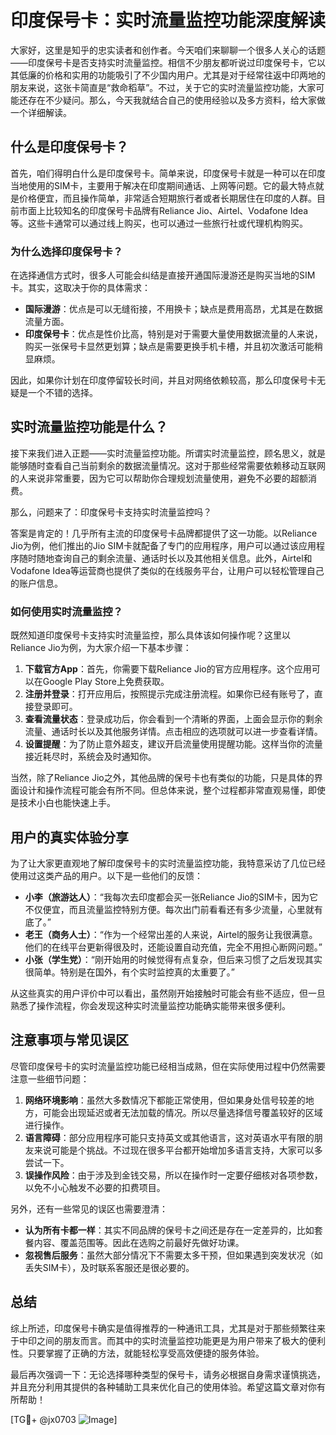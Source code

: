 # 印度保号卡：实时流量监控功能深度解读

大家好，这里是知乎的忠实读者和创作者。今天咱们来聊聊一个很多人关心的话题——印度保号卡是否支持实时流量监控。相信不少朋友都听说过印度保号卡，它以其低廉的价格和实用的功能吸引了不少国内用户。尤其是对于经常往返中印两地的朋友来说，这张卡简直是“救命稻草”。不过，关于它的实时流量监控功能，大家可能还存在不少疑问。那么，今天我就结合自己的使用经验以及多方资料，给大家做一个详细解读。

## 什么是印度保号卡？

首先，咱们得明白什么是印度保号卡。简单来说，印度保号卡就是一种可以在印度当地使用的SIM卡，主要用于解决在印度期间通话、上网等问题。它的最大特点就是价格便宜，而且操作简单，非常适合短期旅行者或者长期居住在印度的人群。目前市面上比较知名的印度保号卡品牌有Reliance Jio、Airtel、Vodafone Idea等。这些卡通常可以通过线上购买，也可以通过一些旅行社或代理机构购买。

### 为什么选择印度保号卡？

在选择通信方式时，很多人可能会纠结是直接开通国际漫游还是购买当地的SIM卡。其实，这取决于你的具体需求：

- **国际漫游**：优点是可以无缝衔接，不用换卡；缺点是费用高昂，尤其是在数据流量方面。
- **印度保号卡**：优点是性价比高，特别是对于需要大量使用数据流量的人来说，购买一张保号卡显然更划算；缺点是需要更换手机卡槽，并且初次激活可能稍显麻烦。

因此，如果你计划在印度停留较长时间，并且对网络依赖较高，那么印度保号卡无疑是一个不错的选择。

## 实时流量监控功能是什么？

接下来我们进入正题——实时流量监控功能。所谓实时流量监控，顾名思义，就是能够随时查看自己当前剩余的数据流量情况。这对于那些经常需要依赖移动互联网的人来说非常重要，因为它可以帮助你合理规划流量使用，避免不必要的超额消费。

那么，问题来了：印度保号卡支持实时流量监控吗？

答案是肯定的！几乎所有主流的印度保号卡品牌都提供了这一功能。以Reliance Jio为例，他们推出的Jio SIM卡就配备了专门的应用程序，用户可以通过该应用程序随时随地查询自己的剩余流量、通话时长以及其他相关信息。此外，Airtel和Vodafone Idea等运营商也提供了类似的在线服务平台，让用户可以轻松管理自己的账户信息。

### 如何使用实时流量监控？

既然知道印度保号卡支持实时流量监控，那么具体该如何操作呢？这里以Reliance Jio为例，为大家介绍一下基本步骤：

1. **下载官方App**：首先，你需要下载Reliance Jio的官方应用程序。这个应用可以在Google Play Store上免费获取。
2. **注册并登录**：打开应用后，按照提示完成注册流程。如果你已经有账号了，直接登录即可。
3. **查看流量状态**：登录成功后，你会看到一个清晰的界面，上面会显示你的剩余流量、通话时长以及其他服务详情。点击相应的选项就可以进一步查看详情。
4. **设置提醒**：为了防止意外超支，建议开启流量使用提醒功能。这样当你的流量接近耗尽时，系统会及时通知你。

当然，除了Reliance Jio之外，其他品牌的保号卡也有类似的功能，只是具体的界面设计和操作流程可能会有所不同。但总体来说，整个过程都非常直观易懂，即使是技术小白也能快速上手。

## 用户的真实体验分享

为了让大家更直观地了解印度保号卡的实时流量监控功能，我特意采访了几位已经使用过这类产品的用户。以下是一些他们的反馈：

- **小李（旅游达人）**：“我每次去印度都会买一张Reliance Jio的SIM卡，因为它不仅便宜，而且流量监控特别方便。每次出门前看看还有多少流量，心里就有底了。”
- **老王（商务人士）**：“作为一个经常出差的人来说，Airtel的服务让我很满意。他们的在线平台更新得很及时，还能设置自动充值，完全不用担心断网问题。”
- **小张（学生党）**：“刚开始用的时候觉得有点复杂，但后来习惯了之后发现其实很简单。特别是在国外，有个实时监控真的太重要了。”

从这些真实的用户评价中可以看出，虽然刚开始接触时可能会有些不适应，但一旦熟悉了操作流程，你会发现这种实时流量监控功能确实能带来很多便利。

## 注意事项与常见误区

尽管印度保号卡的实时流量监控功能已经相当成熟，但在实际使用过程中仍然需要注意一些细节问题：

1. **网络环境影响**：虽然大多数情况下都能正常使用，但如果身处信号较差的地方，可能会出现延迟或者无法加载的情况。所以尽量选择信号覆盖较好的区域进行操作。
2. **语言障碍**：部分应用程序可能只支持英文或其他语言，这对英语水平有限的朋友来说可能是个挑战。不过现在很多平台都开始增加多语言支持，大家可以多尝试一下。
3. **误操作风险**：由于涉及到金钱交易，所以在操作时一定要仔细核对各项参数，以免不小心触发不必要的扣费项目。

另外，还有一些常见的误区也需要澄清：

- **认为所有卡都一样**：其实不同品牌的保号卡之间还是存在一定差异的，比如套餐内容、覆盖范围等。因此在选购之前最好先做好功课。
- **忽视售后服务**：虽然大部分情况下不需要太多干预，但如果遇到突发状况（如丢失SIM卡），及时联系客服还是很必要的。

## 总结

综上所述，印度保号卡确实是值得推荐的一种通讯工具，尤其是对于那些频繁往来于中印之间的朋友而言。而其中的实时流量监控功能更是为用户带来了极大的便利性。只要掌握了正确的方法，就能轻松享受高效便捷的服务体验。

最后再次强调一下：无论选择哪种类型的保号卡，请务必根据自身需求谨慎挑选，并且充分利用其提供的各种辅助工具来优化自己的使用体验。希望这篇文章对你有所帮助！

[TG💪+ @jx0703 ![Image](https://github.com/user-attachments/assets/dbca1d08-cadb-493c-b0ec-ad6f7a83f270)]